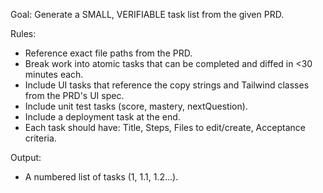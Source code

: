 Goal: Generate a SMALL, VERIFIABLE task list from the given PRD.

Rules:
- Reference exact file paths from the PRD.
- Break work into atomic tasks that can be completed and diffed in <30 minutes each.
- Include UI tasks that reference the copy strings and Tailwind classes from the PRD's UI spec.
- Include unit test tasks (score, mastery, nextQuestion).
- Include a deployment task at the end.
- Each task should have: Title, Steps, Files to edit/create, Acceptance criteria.

Output:
- A numbered list of tasks (1, 1.1, 1.2…).
